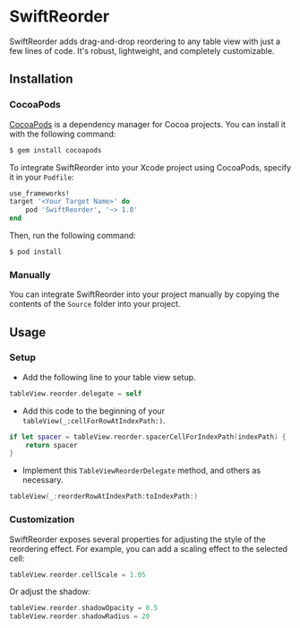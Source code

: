 # SwiftReorder

SwiftReorder adds drag-and-drop reordering to any table view with just a few lines of code. It's robust, lightweight, and completely customizable.

## Installation

### CocoaPods

[CocoaPods](http://cocoapods.org) is a dependency manager for Cocoa projects. You can install it with the following command:

```bash
$ gem install cocoapods
```

To integrate SwiftReorder into your Xcode project using CocoaPods, specify it in your `Podfile`:

```ruby
use_frameworks!
target '<Your Target Name>' do
    pod 'SwiftReorder', '~> 1.0'
end
```

Then, run the following command:

```bash
$ pod install
```

### Manually

You can integrate SwiftReorder into your project manually by copying the contents of the `Source` folder into your project.

## Usage

### Setup

* Add the following line to your table view setup.
```swift
tableView.reorder.delegate = self
```
* Add this code to the beginning of your `tableView(_:cellForRowAtIndexPath:)`.
```swift
if let spacer = tableView.reorder.spacerCellForIndexPath(indexPath) {
    return spacer
}
```
* Implement this `TableViewReorderDelegate` method, and others as necessary.
```swift
tableView(_:reorderRowAtIndexPath:toIndexPath:)
```

### Customization
SwiftReorder exposes several properties for adjusting the style of the reordering effect. For example, you can add a scaling effect to the selected cell:
```swift
tableView.reorder.cellScale = 1.05
```
Or adjust the shadow:
```swift
tableView.reorder.shadowOpacity = 0.5
tableView.reorder.shadowRadius = 20
```
